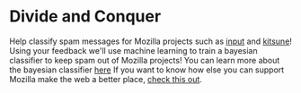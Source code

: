 Divide and Conquer
==================

Help classify spam messages for Mozilla projects such as
<a href="http://input.mozilla.com">input</a>
and
<a href="http://support.mozilla.com">kitsune</a>!
Using your feedback we'll use machine learning to train a bayesian
classifier to keep spam out of Mozilla projects!
You can learn more about the bayesian classifier
<a href="http://nbviewer.ipython.org/github/iankronquist/spicedham/blob/dev-notebook/Spicedham%20experiments.ipynb">here</a>
If you want to know how else you can support Mozilla make the web a better
place,
<a href="http://www.whatcanidoformozilla.org">check this out</a>.
